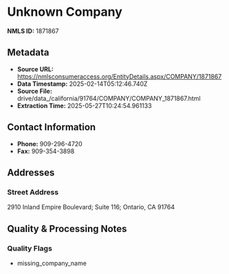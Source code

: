# Unknown Company

**NMLS ID:** 1871867

## Metadata
- **Source URL:** https://nmlsconsumeraccess.org/EntityDetails.aspx/COMPANY/1871867
- **Data Timestamp:** 2025-02-14T05:12:46.740Z
- **Source File:** drive/data_/california/91764/COMPANY/COMPANY_1871867.html
- **Extraction Time:** 2025-05-27T10:24:54.961133

## Contact Information
- **Phone:** 909-296-4720
- **Fax:** 909-354-3898

## Addresses
### Street Address
2910 Inland Empire Boulevard; Suite 116; Ontario, CA 91764

## Quality & Processing Notes
### Quality Flags
- missing_company_name
